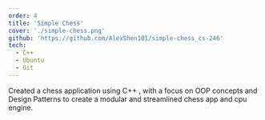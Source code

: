 ```yaml
---
order: 4
title: 'Simple Chess'
cover: './simple-chess.png'
github: 'https://github.com/AlexShen101/simple-chess_cs-246'
tech:
  - C++
  - Ubuntu
  - Git
---
```


Created a chess application using C++ , with a focus on OOP concepts and Design Patterns to create a modular and streamlined chess app and cpu engine.

